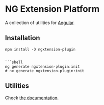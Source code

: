 # NG Extension Platform

A collection of utilities for [Angular](https://angular.dev).

## Installation

```shell
npm install -D ngxtension-plugin
```

```

```shell
ng generate ngxtension-plugin:init
# nx generate ngxtension-plugin:init
```

## Utilities

<!-- UTILITIES:START -->

Check [the documentation](https://ngxtension.netlify.app/).

<!-- UTILITIES:END -->
